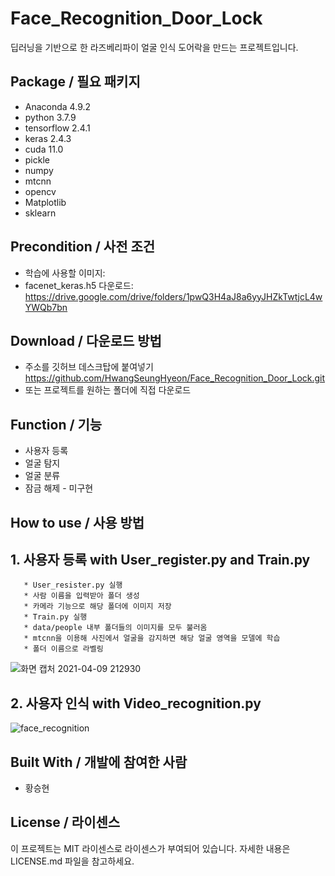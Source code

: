 # Face_Recognition_Door_Lock
딥러닝을 기반으로 한 라즈베리파이 얼굴 인식 도어락을 만드는 프로젝트입니다.

## Package / 필요 패키지
  * Anaconda 4.9.2
  * python 3.7.9
  * tensorflow 2.4.1
  * keras 2.4.3
  * cuda 11.0
  * pickle 
  * numpy
  * mtcnn
  * opencv
  * Matplotlib
  * sklearn

## Precondition / 사전 조건
  * 학습에 사용할 이미지: 
  * facenet_keras.h5 다운로드: https://drive.google.com/drive/folders/1pwQ3H4aJ8a6yyJHZkTwtjcL4wYWQb7bn
  
## Download / 다운로드 방법
  * 주소를 깃허브 데스크탑에 붙여넣기 https://github.com/HwangSeungHyeon/Face_Recognition_Door_Lock.git
  * 또는 프로젝트를 원하는 폴더에 직접 다운로드

## Function / 기능
  * 사용자 등록
  * 얼굴 탐지
  * 얼굴 분류
  * 잠금 해제 - 미구현

## How to use / 사용 방법
  ## 1. 사용자 등록 with User_register.py and Train.py
       * User_resister.py 실행
       * 사람 이름을 입력받아 폴더 생성
       * 카메라 기능으로 해당 폴더에 이미지 저장
       * Train.py 실행
       * data/people 내부 폴더들의 이미지를 모두 불러옴
       * mtcnn을 이용해 사진에서 얼굴을 감지하면 해당 얼굴 영역을 모델에 학습
       * 폴더 이름으로 라벨링
   ![화면 캡처 2021-04-09 212930](https://user-images.githubusercontent.com/57141923/114180070-b49a4100-997a-11eb-8376-3aa197922dea.png)

  ## 2. 사용자 인식 with Video_recognition.py
  ![face_recognition](https://user-images.githubusercontent.com/57141923/114179575-21610b80-997a-11eb-9ff2-24f09d2bbef3.png)

 

## Built With / 개발에 참여한 사람
 * 황승현

## License / 라이센스
이 프로젝트는 MIT 라이센스로 라이센스가 부여되어 있습니다. 자세한 내용은 LICENSE.md 파일을 참고하세요.
